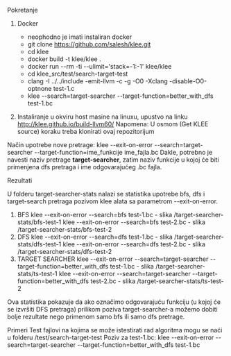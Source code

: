 Pokretanje

1) Docker
	- neophodno je imati instaliran docker
	- git clone https://github.com/salesh/klee.git
	- cd klee
	- docker build -t klee/klee .
	- docker run --rm -ti --ulimit='stack=-1:-1' klee/klee
	- cd klee_src/test/search-target-test
	- clang -I ../../include -emit-llvm -c -g -O0 -Xclang -disable-O0-optnone test-1.c
	- klee --search=target-searcher --target-function=better_with_dfs test-1.bc 


2) Instaliranje u okviru host masine na linuxu, upustvo na linku 
http://klee.github.io/build-llvm60/ 
Napomena: U osmom (Get KLEE source) koraku treba klonirati ovaj repozitorijum

Način upotrebe nove pretrage:
klee --exit-on-error --search=target-searcher --target-function=ime_funkcije ime_fajla.bc
Dakle, potrebno je navesti naziv pretrage **target-searcher**, zatim naziv funkcije u kojoj će biti primenjena dfs pretraga i ime odgovarajućeg .bc fajla. 

Rezultati

U folderu target-searcher-stats nalazi se statistika upotrebe bfs, dfs i target-search pretraga pozivom klee alata sa parametrom --exit-on-error.
1) BFS
	klee --exit-on-error --search=bfs test-1.bc - slika /target-searcher-stats/bfs-test-1
	klee --exit-on-error --search=bfs test-2.bc - slika /target-searcher-stats/bfs-test-2
2) DFS
	klee --exit-on-error --search=dfs test-1.bc - slika /target-searcher-stats/dfs-test-1
	klee --exit-on-error --search=dfs test-2.bc - slika /target-searcher-stats/dfs-test-2
3) TARGET SEARCHER
	klee --exit-on-error --search=target-searcher --target-function=better_with_dfs test-1.bc - slika /target-searcher-stats/ts-test-1
	klee --exit-on-error --search=target-searcher --target-function=better_with_dfs test-2.bc - slika /target-searcher-stats/ts-test-2
  
Ova statistika pokazuje da ako označimo odgovarajuću funkciju (u kojoj će se izvršiti DFS pretraga) prilikom poziva target-searcher-a možemo dobiti bolje rezultate nego primenom samo bfs ili samo dfs pretrage.

Primeri
Test fajlovi na kojima se može istestirati rad algoritma mogu se naći u folderu /test/search-target-test
Poziv za test-1.bc: klee --exit-on-error --search=target-searcher --target-function=better_with_dfs test-1.bc 
